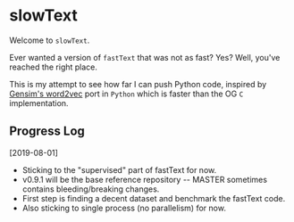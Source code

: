# slowText

Welcome to `slowText`.

Ever wanted a version of `fastText` that was not as fast? Yes? Well, you've reached the right place.

This is my attempt to see how far I can push Python code, 
inspired by [Gensim's word2vec](https://rare-technologies.com/word2vec-in-python-part-two-optimizing/) port in `Python` which is faster than the OG `C` implementation.

## Progress Log
[2019-08-01]
- Sticking to the "supervised" part of fastText for now.
- v0.9.1 will be the base reference repository -- MASTER sometimes contains bleeding/breaking changes.
- First step is finding a decent dataset and benchmark the fastText code.
- Also sticking to single process (no parallelism) for now.

